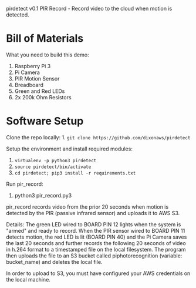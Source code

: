 pirdetect v0.1
PIR Record - Record video to the cloud when motion is detected.

<h1>Bill of Materials</h1>
What you need to build this demo:
<ol>
<li>Raspberry Pi 3</li>
<li>Pi Camera</li>
<li>PIR Motion Sensor</li>
<li>Breadboard</li>
<li>Green and Red LEDs</li>
<li>2x 200k Ohm Resistors</li>
</ol>

<h1>Software Setup</h1>
Clone the repo locally:
1. <code>git clone https://github.com/dixonaws/pirdetect</code>

Setup the environment and install required modules:
1. <code>virtualenv -p python3 pirdetect</code>
2. <code>source pirdetect/bin/activate</code>
3. <code>cd pirdetect; pip3 install -r requirements.txt</code>

Run pir_record:
1. python3 pir_record.py3

pir_record records video from the prior 20 seconds when motion is detected by the PIR (passive infrared sensor) and uploads it to AWS S3.

Details:
The green LED wired to BOARD PIN 12 lights when 
the system is "armed" and ready to record. When the PIR sensor 
wired to BOARD PIN 11 detects motion, the red LED is lit (BOARD PIN 40) 
and the Pi Camera saves the last 20 seconds and further records the 
following 20 seconds of video in h.264 format to a timestamped 
file on the local filesystem. The program then uploads the file to 
an S3 bucket called piphotorecognition (variable: bucket_name) and 
deletes the local file. 

In order to upload to S3, you must have configured your AWS credentials
on the local machine.


